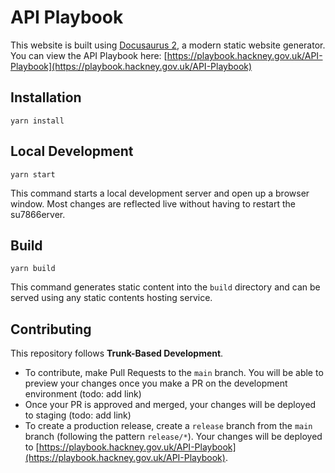 # API Playbook

This website is built using [Docusaurus 2](https://v2.docusaurus.io/), a modern static website generator.
You can view the API Playbook here: [https://playbook.hackney.gov.uk/API-Playbook](https://playbook.hackney.gov.uk/API-Playbook)

## Installation

```console
yarn install
```

## Local Development

```console
yarn start
```

This command starts a local development server and open up a browser window. Most changes are reflected live without having to restart the su7866erver.

## Build

```console
yarn build
```

This command generates static content into the `build` directory and can be served using any static contents hosting service.

## Contributing
This repository follows **Trunk-Based Development**.

- To contribute, make Pull Requests to the `main` branch. You will be able to preview your changes once you make a PR on the development environment (todo: add link)
- Once your PR is approved and merged, your changes will be deployed to staging (todo: add link)
- To create a production release, create a `release` branch from the `main` branch (following the pattern `release/*`). Your changes will be deployed to [https://playbook.hackney.gov.uk/API-Playbook](https://playbook.hackney.gov.uk/API-Playbook).